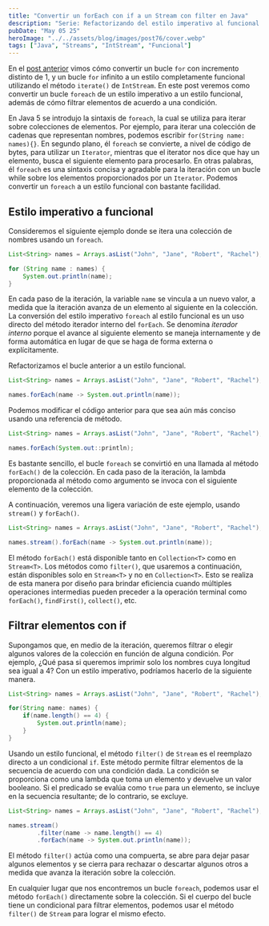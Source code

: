 ```yaml
---
title: "Convertir un forEach con if a un Stream con filter en Java"
description: "Serie: Refactorizando del estilo imperativo al funcional en Java"
pubDate: "May 05 25"
heroImage: "../../assets/blog/images/post76/cover.webp"
tags: ["Java", "Streams", "IntStream", "Funcional"]
---
```


En el [post anterior](https://asjordi.dev/blog/bucle-for-a-intstream-con-iterate-en-java/) vimos cómo convertir un bucle `for` con incremento distinto de 1, y un bucle `for` infinito a un estilo completamente funcional utilizando el método `iterate()` de `IntStream`. En este post veremos como convertir un bucle `foreach` de un estilo imperativo a un estilo funcional, además de cómo filtrar elementos de acuerdo a una condición.

En Java 5 se introdujo la sintaxis de `foreach`, la cual se utiliza para iterar sobre colecciones de elementos. Por ejemplo, para iterar una colección de cadenas que representan nombres, podemos escribir `for(String name: names){}`. En segundo plano, él `foreach` se convierte, a nivel de código de bytes, para utilizar un `Iterator`, mientras que el iterator nos dice que hay un elemento, busca el siguiente elemento para procesarlo. En otras palabras, él `foreach` es una sintaxis concisa y agradable para la iteración con un bucle while sobre los elementos proporcionados por un `Iterator`. Podemos convertir un `foreach` a un estilo funcional con bastante facilidad.

## Estilo imperativo a funcional

Consideremos el siguiente ejemplo donde se itera una colección de nombres usando un `foreach`.

```java
List<String> names = Arrays.asList("John", "Jane", "Robert", "Rachel");

for (String name : names) {
    System.out.println(name);
}
```

En cada paso de la iteración, la variable `name` se vincula a un nuevo valor, a medida que la iteración avanza de un elemento al siguiente en la colección. La conversión del estilo imperativo `foreach` al estilo funcional es un uso directo del método iterador interno del `forEach`. Se denomina _iterador interno_ porque el avance al siguiente elemento se maneja internamente y de forma automática en lugar de que se haga de forma externa o explícitamente.

Refactorizamos el bucle anterior a un estilo funcional.

```java
List<String> names = Arrays.asList("John", "Jane", "Robert", "Rachel");

names.forEach(name -> System.out.println(name));
```

Podemos modificar el código anterior para que sea aún más conciso usando una referencia de método.

```java
List<String> names = Arrays.asList("John", "Jane", "Robert", "Rachel");

names.forEach(System.out::println);
```

Es bastante sencillo, el bucle `foreach` se convirtió en una llamada al método `forEach()` de la colección. En cada paso de la iteración, la lambda proporcionada al método como argumento se invoca con el siguiente elemento de la colección.

A continuación, veremos una ligera variación de este ejemplo, usando `stream()` y `forEach()`.

```java
List<String> names = Arrays.asList("John", "Jane", "Robert", "Rachel");

names.stream().forEach(name -> System.out.println(name));
```

El método `forEach()` está disponible tanto en `Collection<T>` como en `Stream<T>`. Los métodos como `filter()`, que usaremos a continuación, están disponibles solo en `Stream<T>` y no en `Collection<T>`. Esto se realiza de esta manera por diseño para brindar eficiencia cuando múltiples operaciones intermedias pueden preceder a la operación terminal como `forEach()`, `findFirst()`, `collect()`, etc.

## Filtrar elementos con if

Supongamos que, en medio de la iteración, queremos filtrar o elegir algunos valores de la colección en función de alguna condición. Por ejemplo, ¿Qué pasa si queremos imprimir solo los nombres cuya longitud sea igual a 4? Con un estilo imperativo, podríamos hacerlo de la siguiente manera.

```java
List<String> names = Arrays.asList("John", "Jane", "Robert", "Rachel");

for(String name: names) {
    if(name.length() == 4) {
        System.out.println(name);
    }
}
```

Usando un estilo funcional, el método `filter()` de `Stream` es el reemplazo directo a un condicional `if`. Este método permite filtrar elementos de la secuencia de acuerdo con una condición dada. La condición se proporciona como una lambda que toma un elemento y devuelve un valor booleano. Si el predicado se evalúa como `true` para un elemento, se incluye en la secuencia resultante; de lo contrario, se excluye.

```java
List<String> names = Arrays.asList("John", "Jane", "Robert", "Rachel");

names.stream()
        .filter(name -> name.length() == 4)
        .forEach(name -> System.out.println(name));
```

El método `filter()` actúa como una compuerta, se abre para dejar pasar algunos elementos y se cierra para rechazar o descartar algunos otros a medida que avanza la iteración sobre la colección.

En cualquier lugar que nos encontremos un bucle `foreach`, podemos usar el método `forEach()` directamente sobre la colección. Si el cuerpo del bucle tiene un condicional para filtrar elementos, podemos usar el método `filter()` de `Stream` para lograr el mismo efecto.